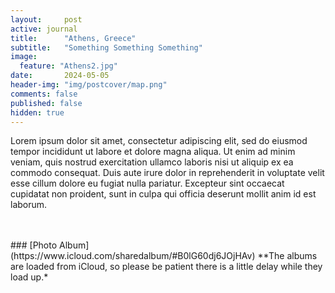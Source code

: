 ```yaml
---
layout:     post
active: journal
title:      "Athens, Greece"
subtitle:   "Something Something Something"
image:
  feature: "Athens2.jpg"
date:       2024-05-05
header-img: "img/postcover/map.png"
comments: false
published: false
hidden: true
---
```


Lorem ipsum dolor sit amet, consectetur adipiscing elit, sed do eiusmod tempor incididunt ut labore et dolore magna aliqua. Ut enim ad minim veniam, quis nostrud exercitation ullamco laboris nisi ut aliquip ex ea commodo consequat. Duis aute irure dolor in reprehenderit in voluptate velit esse cillum dolore eu fugiat nulla pariatur. Excepteur sint occaecat cupidatat non proident, sunt in culpa qui officia deserunt mollit anim id est laborum.

<br>
<br>
### [Photo Album](https://www.icloud.com/sharedalbum/#B0lG60dj6JOjHAv)
**The albums are loaded from iCloud, so please be patient there is a little delay while they load up.*
